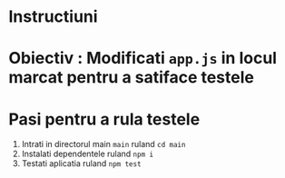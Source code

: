 # Instructiuni

# Obiectiv : Modificati `app.js` in locul marcat pentru a satiface testele

# Pasi pentru a rula testele
1. Intrati in directorul main `main` ruland `cd main`
2. Instalati dependentele ruland `npm i`
3. Testati aplicatia ruland `npm test`